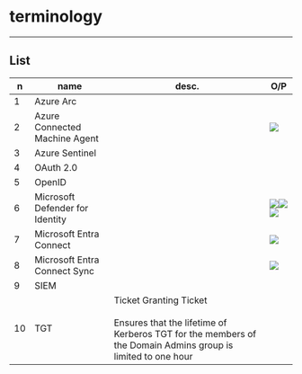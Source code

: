 # terminology

---

## List
|n|name|desc.|O/P|
|-|----|-----|---|
|1|Azure Arc|
|2|Azure Connected Machine Agent||<img src="https://i.imgur.com/6v0hzhY.png">|
|3|Azure Sentinel|
|4|OAuth 2.0|
|5|OpenID|
|6|Microsoft Defender for Identity||<img src="https://i.imgur.com/HoB94Pj.png"><img src="https://i.imgur.com/FVlTi9W.png"><img src="https://i.imgur.com/RHbGcbr.png">|
|7|Microsoft Entra Connect||<img src="https://i.imgur.com/seBK5wB.png">|
|8|Microsoft Entra Connect Sync||<img src="https://i.imgur.com/90r7xYP.png">|
|9|SIEM|
|10|TGT|Ticket Granting Ticket<br/><br/> Ensures that the lifetime of Kerberos TGT for the members of the Domain Admins group is limited to one hour|
